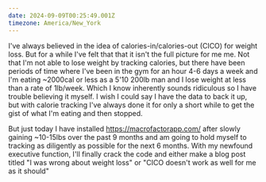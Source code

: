 ```yaml
---
date: 2024-09-09T00:25:49.001Z
timezone: America/New_York
---
```


I've always believed in the idea of calories-in/calories-out (CICO) for weight
loss. But for a while I've felt that that it isn't the full picture for me me.
Not that I'm not able to lose weight by tracking calories, but there have been
periods of time where I've been in the gym for an hour 4-6 days a week and I'm
eating ~2000cal or less as a 5'10 200lb man and I lose weight at less than a
rate of 1lb/week. Which I know inherently sounds ridiculous so I have trouble
believing it myself. I wish I could say I have the data to back it up, but with
calorie tracking I've always done it for only a short while to get the gist of
what I'm eating and then stopped.

But just today I have installed https://macrofactorapp.com/ after slowly gaining
~10-15lbs over the past 9 months and am going to hold myself to tracking as
diligently as possible for the next 6 months. With my newfound executive
function, I'll finally crack the code and either make a blog post titled "I was
wrong about weight loss" or "CICO doesn't work as well for me as it should"

